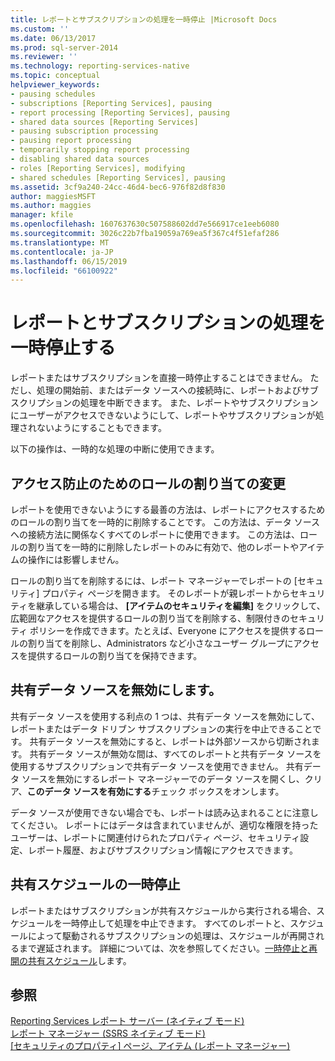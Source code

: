 ```yaml
---
title: レポートとサブスクリプションの処理を一時停止 |Microsoft Docs
ms.custom: ''
ms.date: 06/13/2017
ms.prod: sql-server-2014
ms.reviewer: ''
ms.technology: reporting-services-native
ms.topic: conceptual
helpviewer_keywords:
- pausing schedules
- subscriptions [Reporting Services], pausing
- report processing [Reporting Services], pausing
- shared data sources [Reporting Services]
- pausing subscription processing
- pausing report processing
- temporarily stopping report processing
- disabling shared data sources
- roles [Reporting Services], modifying
- shared schedules [Reporting Services], pausing
ms.assetid: 3cf9a240-24cc-46d4-bec6-976f82d8f830
author: maggiesMSFT
ms.author: maggies
manager: kfile
ms.openlocfilehash: 1607637630c507588602dd7e566917ce1eeb6080
ms.sourcegitcommit: 3026c22b7fba19059a769ea5f367c4f51efaf286
ms.translationtype: MT
ms.contentlocale: ja-JP
ms.lasthandoff: 06/15/2019
ms.locfileid: "66100922"
---
```

# <a name="pause-report-and-subscription-processing"></a>レポートとサブスクリプションの処理を一時停止する
  レポートまたはサブスクリプションを直接一時停止することはできません。 ただし、処理の開始前、またはデータ ソースへの接続時に、レポートおよびサブスクリプションの処理を中断できます。 また、レポートやサブスクリプションにユーザーがアクセスできないようにして、レポートやサブスクリプションが処理されないようにすることもできます。  
  
 以下の操作は、一時的な処理の中断に使用できます。  
  
## <a name="modify-role-assignments-to-prevent-access"></a>アクセス防止のためのロールの割り当ての変更  
 レポートを使用できないようにする最善の方法は、レポートにアクセスするためのロールの割り当てを一時的に削除することです。 この方法は、データ ソースへの接続方法に関係なくすべてのレポートに使用できます。 この方法は、ロールの割り当てを一時的に削除したレポートのみに有効で、他のレポートやアイテムの操作には影響しません。  
  
 ロールの割り当てを削除するには、レポート マネージャーでレポートの [セキュリティ] プロパティ ページを開きます。 そのレポートが親レポートからセキュリティを継承している場合は、 **[アイテムのセキュリティを編集]** をクリックして、広範囲なアクセスを提供するロールの割り当てを削除する、制限付きのセキュリティ ポリシーを作成できます。たとえば、Everyone にアクセスを提供するロールの割り当てを削除し、Administrators など小さなユーザー グループにアクセスを提供するロールの割り当てを保持できます。  
  
## <a name="disable-a-shared-data-source"></a>共有データ ソースを無効にします。  
 共有データ ソースを使用する利点の 1 つは、共有データ ソースを無効にして、レポートまたはデータ ドリブン サブスクリプションの実行を中止できることです。 共有データ ソースを無効にすると、レポートは外部ソースから切断されます。 共有データ ソースが無効な間は、すべてのレポートと共有データ ソースを使用するサブスクリプションで共有データ ソースを使用できません。 共有データ ソースを無効にするレポート マネージャーでのデータ ソースを開くし、クリア、**このデータ ソースを有効にする**チェック ボックスをオンします。  
  
 データ ソースが使用できない場合でも、レポートは読み込まれることに注意してください。 レポートにはデータは含まれていませんが、適切な権限を持ったユーザーは、レポートに関連付けられたプロパティ ページ、セキュリティ設定、レポート履歴、およびサブスクリプション情報にアクセスできます。  
  
## <a name="pause-a-shared-schedule"></a>共有スケジュールの一時停止  
 レポートまたはサブスクリプションが共有スケジュールから実行される場合、スケジュールを一時停止して処理を中止できます。 すべてのレポートと、スケジュールによって駆動されるサブスクリプションの処理は、スケジュールが再開されるまで遅延されます。 詳細については、次を参照してください。[一時停止と再開の共有スケジュール](schedules.md)します。  
  
## <a name="see-also"></a>参照  
 [Reporting Services レポート サーバー (ネイティブ モード)](../report-server/reporting-services-report-server-native-mode.md)   
 [レポート マネージャー &#40;SSRS ネイティブ モード&#41;](../report-manager-ssrs-native-mode.md)   
 [[セキュリティのプロパティ] ページ、アイテム (レポート マネージャー)](../security-properties-page-items-report-manager.md)  
  
  
